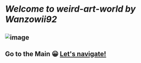 # *Welcome to weird-art-world ***by*** Wanzowii92*
![image](https://user-images.githubusercontent.com/96224318/146467541-47a6f1b2-dc52-495f-b9cc-eeaf20e7ac0a.png)
---
 ## Go to the Main 😀 [Let's navigate!](https://wanzowii92.github.io/weirdartworld/mainpage.html)
  
